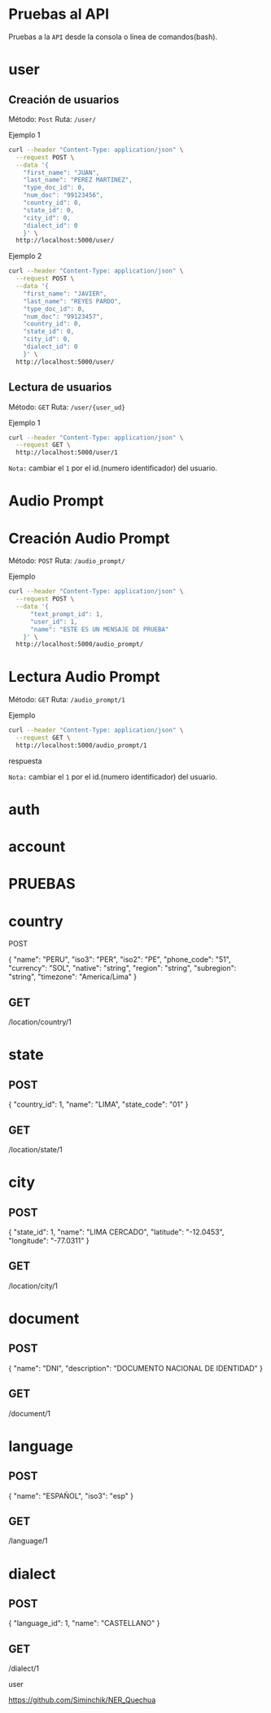 Pruebas al API
==============


Pruebas a la `API` desde la consola o línea de comandos(bash).

# user
## Creación de usuarios

Método: `Post`
Ruta: `/user/`

Ejemplo 1

```bash
curl --header "Content-Type: application/json" \
  --request POST \
  --data '{
    "first_name": "JUAN",
    "last_name": "PEREZ MARTINEZ",
    "type_doc_id": 0,
    "num_doc": "99123456",
    "country_id": 0,
    "state_id": 0,
    "city_id": 0,
    "dialect_id": 0
    }' \
  http://localhost:5000/user/
```

Ejemplo 2
```bash
curl --header "Content-Type: application/json" \
  --request POST \
  --data '{
    "first_name": "JAVIER",
    "last_name": "REYES PARDO",
    "type_doc_id": 0,
    "num_doc": "99123457",
    "country_id": 0,
    "state_id": 0,
    "city_id": 0,
    "dialect_id": 0
    }' \
  http://localhost:5000/user/
```


## Lectura de usuarios

Método: `GET`
Ruta: `/user/{user_ud}`

Ejemplo 1

```bash
curl --header "Content-Type: application/json" \
  --request GET \
  http://localhost:5000/user/1
```

`Nota:` cambiar el `1` por el id.(numero identificador) del usuario.


# Audio Prompt

# Creación Audio Prompt

Método: `POST`
Ruta: `/audio_prompt/`

Ejemplo

```bash
curl --header "Content-Type: application/json" \
  --request POST \
  --data '{
      "text_prompt_id": 1,
      "user_id": 1,
      "name": "ESTE ES UN MENSAJE DE PRUEBA"
    }' \
  http://localhost:5000/audio_prompt/
```

# Lectura Audio Prompt

Método: `GET`
Ruta: `/audio_prompt/1`

Ejemplo

```bash
curl --header "Content-Type: application/json" \
  --request GET \
  http://localhost:5000/audio_prompt/1
```

respuesta

`Nota:` cambiar el `1` por el id.(numero identificador) del usuario.


# auth


# account





PRUEBAS
=========

# country

POST

{
  "name": "PERU",
  "iso3": "PER",
  "iso2": "PE",
  "phone_code": "51",
  "currency": "SOL",
  "native": "string",
  "region": "string",
  "subregion": "string",
  "timezone": "America/Lima"
}


## GET

/location/country/1

# state

## POST

{
  "country_id": 1,
  "name": "LIMA",
  "state_code": "01"
}


## GET
/location/state/1


# city

## POST

{
  "state_id": 1,
  "name": "LIMA CERCADO",
  "latitude": "-12.0453",
  "longitude": "-77.0311"
}


## GET

/location/city/1

# document

## POST

{
  "name": "DNI",
  "description": "DOCUMENTO NACIONAL DE IDENTIDAD"
}


## GET

/document/1



# language

## POST

{
  "name": "ESPAÑOL",
  "iso3": "esp"
}


## GET

/language/1


# dialect

## POST

{
  "language_id": 1,
  "name": "CASTELLANO"
}

## GET


/dialect/1






user






https://github.com/Siminchik/NER_Quechua 
